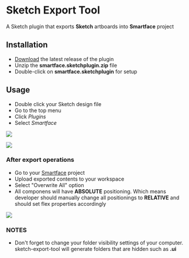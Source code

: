 # Sketch Export Tool

A Sketch plugin that exports **Sketch** artboards into **Smartface** project

## Installation
- <a href="https://github.com/smartface/sketch-export-tool/raw/master/smartface.sketchplugin.zip" target="blank">Download</a> the latest release of the plugin
-   Unzip the **smartface.sketchplugin.zip** file 
-   Double-click on **smartface.sketchplugin** for setup

## Usage

- Double click your Sketch design file
- Go to the top menu
- Click *Plugins*
- Select *Smartface*

![  ](https://github.com/smartface/sketch-export-tool/blob/master/gifs/setObject.gif)

![  ](https://github.com/smartface/sketch-export-tool/blob/master/gifs/export.gif)

### After export operations
- Go to your [Smartface](https://cloud.smartface.io/) project 
- Upload exported contents to your workspace
- Select "Overwrite All" option 
- All componens will have **ABSOLUTE** positioning. Which means developer should
manually change all positionings to **RELATIVE** and should set flex properties
accordingly

![  ](https://github.com/smartface/sketch-export-tool/blob/master/gifs/afterExport.gif)

### NOTES
- Don't forget to change your folder visibility settings of your computer. 
sketch-export-tool will generate folders that are hidden such as **.ui**
